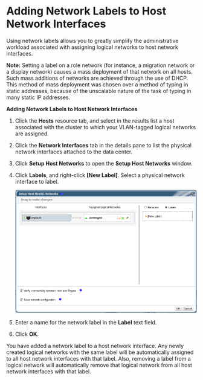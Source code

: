 # Adding Network Labels to Host Network Interfaces

Using network labels allows you to greatly simplify the administrative workload associated with assigning logical networks to host network interfaces.

**Note:** Setting a label on a role network (for instance, a migration network or a display network) causes a mass deployment of that network on all hosts. Such mass additions of networks are achieved through the use of DHCP. This method of mass deployment was chosen over a method of typing in static addresses, because of the unscalable nature of the task of typing in many static IP addresses.

**Adding Network Labels to Host Network Interfaces**

1. Click the **Hosts** resource tab, and select in the results list a host associated with the cluster to which your VLAN-tagged logical networks are assigned.

2. Click the **Network Interfaces** tab in the details pane to list the physical network interfaces attached to the data center.

3. Click **Setup Host Networks** to open the **Setup Host Networks** window.

4. Click **Labels**, and right-click **[New Label]**. Select a physical network interface to label.

    ![](images/7334.png)

5. Enter a name for the network label in the **Label** text field.

6. Click **OK**.

You have added a network label to a host network interface. Any newly created logical networks with the same label will be automatically assigned to all host network interfaces with that label. Also, removing a label from a logical network will automatically remove that logical network from all host network interfaces with that label.
